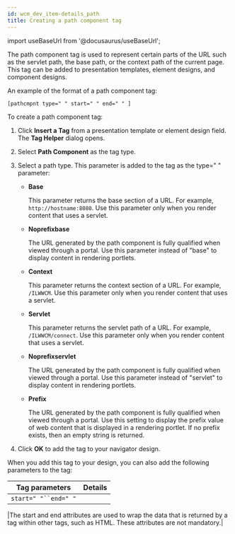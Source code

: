 ```yaml
---
id: wcm_dev_item-details_path
title: Creating a path component tag
---
```

import useBaseUrl from '@docusaurus/useBaseUrl';



The path component tag is used to represent certain parts of the URL such as the servlet path, the base path, or the context path of the current page. This tag can be added to presentation templates, element designs, and component designs.

An example of the format of a path component tag:

```
[pathcmpnt type=" " start=" " end=" " ]
```

To create a path component tag:

1.  Click **Insert a Tag** from a presentation template or element design field. The **Tag Helper** dialog opens.

2.  Select **Path Component** as the tag type.

3.  Select a path type. This parameter is added to the tag as the type=" " parameter:

    -   **Base**

        This parameter returns the base section of a URL. For example, `http://hostname:8080`. Use this parameter only when you render content that uses a servlet.

    -   **Noprefixbase**

        The URL generated by the path component is fully qualified when viewed through a portal. Use this parameter instead of "base" to display content in rendering portlets.

    -   **Context**

        This parameter returns the context section of a URL. For example, `/ILWWCM`. Use this parameter only when you render content that uses a servlet.

    -   **Servlet**

        This parameter returns the servlet path of a URL. For example, `/ILWWCM/connect`. Use this parameter only when you render content that uses a servlet.

    -   **Noprefixservlet**

        The URL generated by the path component is fully qualified when viewed through a portal. Use this parameter instead of "servlet" to display content in rendering portlets.

    -   **Prefix**

        The URL generated by the path component is fully qualified when viewed through a portal. Use this setting to display the prefix value of web content that is displayed in a rendering portlet. If no prefix exists, then an empty string is returned.

4.  Click **OK** to add the tag to your navigator design.


When you add this tag to your design, you can also add the following parameters to the tag:

|Tag parameters|Details|
|--------------|-------|
|`start=" "``end=" "`

|The start and end attributes are used to wrap the data that is returned by a tag within other tags, such as HTML. These attributes are not mandatory.|

